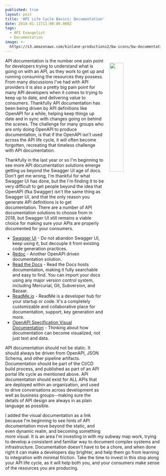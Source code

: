 ```yaml
---
published: true
layout: post
title: 'API Life Cycle Basics: Documentation'
date: 2018-01-11T11:00:00.000Z
tags:
  - API Evangelist
  - Documentation
image: >-
  https://s3.amazonaws.com/kinlane-productions2/bw-icons/bw-documentation-interactive.png
---
```

<p><img src="https://s3.amazonaws.com/kinlane-productions2/bw-icons/bw-documentation-interactive.png" width="30%" style="padding: 15px;" align="right" /></p>API documentation is the number one pain point for developers trying to understand what is going on with an API, as they work to get up and running consuming the resources they possess. From many discussions I've had with API providers it is also a pretty big pain point for many API developers when it comes to trying to keep up to date, and delivering value to consumers. Thankfully API documentation has been being driven by API definitions like OpenAPI for a while, helping keep things up date and in sync with changes going on behind the scenes. The challenge for many groups who are only doing OpenAPI to produce documentation, is that if the OpenAPI isn't used across the API life cycle, it will often become forgotten, recreating that timeless challenge with API documentation.

Thankfully in the last year or so I'm beginning to see more API documentation solutions emerge getting us beyond the Swagger UI age of docs. Don't get me wrong, I'm thankful for what Swagger UI has done, but the I'm finding it to be very difficult to get people beyond the idea that OpenAPI (fka Swagger) isn't the same thing as Swagger UI, and that the only reason you generate API definitions is to get documentation. There are a number of API documentation solutions to choose from in 2018, but Swagger UI still remains a viable choice for making sure your APIs are properly documented for your consumers.

- [Swagger UI](https://swagger.io/swagger-ui/) - Do not abandon Swagger UI, keep using it, but decouple it from existing code generation practices.
- [Redoc](https://github.com/Rebilly/ReDoc/) - Another OpenAPI driven documentation solution.
- [Read the Docs](https://readthedocs.org/) - Read the Docs hosts documentation, making it fully searchable and easy to find. You can import your docs using any major version control system, including Mercurial, Git, Subversion, and Bazaar.
- [ReadMe.io](https://readme.io/) - ReadMe is a developer hub for your startup or code. It's a completely customizable and collaborative place for documentation, support, key generation and more.
- [OpenAPI Specification Visual Documentation](http://openapi-specification-visual-documentation.apihandyman.io/) - Thinking about how documentation can become visualized, not just text and data.

API documentation should not be static. It should always be driven from OpenAPI, JSON Schema, and other pipeline artifacts. Documentation should be part of the CI/CD build process, and published as part of an API portal life cycle as mentioned above. API documentation should exist for ALL APIs that are deployed within an organization, and used to drive conversations across development as well as business groups--making sure the details of API design are always in as plain language as possible.

I added the visual documentation as a link because I'm beginning to see hints of API documentation move beyond the static, and even dynamic realm, and becoming something more visual. It is an area I'm investing in with my subway map work, trying to develop a consistent and familiar way to document complex systems and infrastructure. Documentation doesn't have to be a chore, and when done right it can make a developers day brighter, and help them go from learning to integration with minimal friction. Take the time to invest in this stop along your API life cycle, as it will help both you, and your consumers make sense of the resources you are producing.
